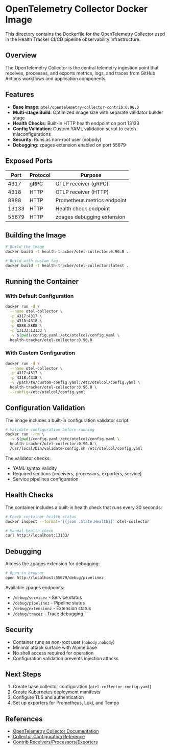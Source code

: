 # OpenTelemetry Collector Docker Image

This directory contains the Dockerfile for the OpenTelemetry Collector used in the Health Tracker CI/CD pipeline observability infrastructure.

## Overview

The OpenTelemetry Collector is the central telemetry ingestion point that receives, processes, and exports metrics, logs, and traces from GitHub Actions workflows and application components.

## Features

- **Base Image**: `otel/opentelemetry-collector-contrib:0.96.0`
- **Multi-stage Build**: Optimized image size with separate validator builder stage
- **Health Checks**: Built-in HTTP health endpoint on port 13133
- **Config Validation**: Custom YAML validation script to catch misconfigurations
- **Security**: Runs as non-root user (nobody)
- **Debugging**: zpages extension enabled on port 55679

## Exposed Ports

| Port  | Protocol | Purpose                          |
|-------|----------|----------------------------------|
| 4317  | gRPC     | OTLP receiver (gRPC)             |
| 4318  | HTTP     | OTLP receiver (HTTP)             |
| 8888  | HTTP     | Prometheus metrics endpoint      |
| 13133 | HTTP     | Health check endpoint            |
| 55679 | HTTP     | zpages debugging extension       |

## Building the Image

```bash
# Build the image
docker build -t health-tracker/otel-collector:0.96.0 .

# Build with custom tag
docker build -t health-tracker/otel-collector:latest .
```

## Running the Container

### With Default Configuration

```bash
docker run -d \
  --name otel-collector \
  -p 4317:4317 \
  -p 4318:4318 \
  -p 8888:8888 \
  -p 13133:13133 \
  -v $(pwd)/config.yaml:/etc/otelcol/config.yaml \
  health-tracker/otel-collector:0.96.0
```

### With Custom Configuration

```bash
docker run -d \
  --name otel-collector \
  -p 4317:4317 \
  -p 4318:4318 \
  -v /path/to/custom-config.yaml:/etc/otelcol/config.yaml \
  health-tracker/otel-collector:0.96.0 \
  --config=/etc/otelcol/config.yaml
```

## Configuration Validation

The image includes a built-in configuration validator script:

```bash
# Validate configuration before running
docker run --rm \
  -v $(pwd)/config.yaml:/etc/otelcol/config.yaml \
  health-tracker/otel-collector:0.96.0 \
  /usr/local/bin/validate-config.sh /etc/otelcol/config.yaml
```

The validator checks:
- YAML syntax validity
- Required sections (receivers, processors, exporters, service)
- Service pipelines configuration

## Health Checks

The container includes a built-in health check that runs every 30 seconds:

```bash
# Check container health status
docker inspect --format='{{json .State.Health}}' otel-collector

# Manual health check
curl http://localhost:13133/
```

## Debugging

Access the zpages extension for debugging:

```bash
# Open in browser
open http://localhost:55679/debug/pipelinez
```

Available zpages endpoints:
- `/debug/servicez` - Service status
- `/debug/pipelinez` - Pipeline status
- `/debug/extensionz` - Extension status
- `/debug/tracez` - Trace debugging

## Security

- Container runs as non-root user (`nobody:nobody`)
- Minimal attack surface with Alpine base
- No shell access required for operation
- Configuration validation prevents injection attacks

## Next Steps

1. Create base collector configuration (`otel-collector-config.yaml`)
2. Create Kubernetes deployment manifests
3. Configure TLS and authentication
4. Set up exporters for Prometheus, Loki, and Tempo

## References

- [OpenTelemetry Collector Documentation](https://opentelemetry.io/docs/collector/)
- [Collector Configuration Reference](https://opentelemetry.io/docs/collector/configuration/)
- [Contrib Receivers/Processors/Exporters](https://github.com/open-telemetry/opentelemetry-collector-contrib)
